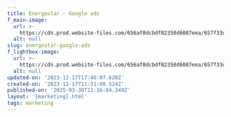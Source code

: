 ```yaml
---
title: Energostar - Google ads
f_main-image:
  url: >-
    https://cdn.prod.website-files.com/656af8dcbdf82350d6087eea/657f33d9e4e11e1e9650f2dd_marketing_01.webp
  alt: null
slug: energostar-google-ads
f_lightbox-image:
  url: >-
    https://cdn.prod.website-files.com/656af8dcbdf82350d6087eea/657f33dcc789b69eb3f5416b_marketing_01(x03).webp
  alt: null
updated-on: '2023-12-17T17:46:07.620Z'
created-on: '2023-12-17T11:31:08.524Z'
published-on: '2025-03-30T11:16:04.349Z'
layout: '[marketing].html'
tags: marketing
---
```




